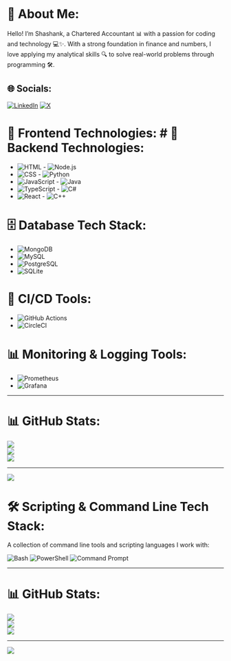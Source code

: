 # 💫 About Me:
Hello! I’m Shashank, a Chartered Accountant 📊 with a passion for coding and technology 💻✨. With a strong foundation in finance and numbers, I love applying my analytical skills 🔍 to solve real-world problems through programming 🛠️.


## 🌐 Socials:
[![LinkedIn](https://img.shields.io/badge/LinkedIn-%230077B5.svg?logo=linkedin&logoColor=white)](https://linkedin.com/in/nwshashank) [![X](https://img.shields.io/badge/X-black.svg?logo=X&logoColor=white)](https://x.com/nw_shashank) 

# 🎨 Frontend Technologies:               # 🚀 Backend Technologies:
- ![HTML](https://img.shields.io/badge/HTML-%23E34F26.svg?style=for-the-badge&logo=html5&logoColor=white)  - ![Node.js](https://img.shields.io/badge/Node.js-%23339933.svg?style=for-the-badge&logo=node.js&logoColor=white)
- ![CSS](https://img.shields.io/badge/CSS-%231572B6.svg?style=for-the-badge&logo=css3&logoColor=white)  - ![Python](https://img.shields.io/badge/Python-%2338B2E1.svg?style=for-the-badge&logo=python&logoColor=white)
- ![JavaScript](https://img.shields.io/badge/JavaScript-%23323330.svg?style=for-the-badge&logo=javascript&logoColor=white)  - ![Java](https://img.shields.io/badge/Java-%23ED8B00.svg?style=for-the-badge&logo=openjdk&logoColor=white)
- ![TypeScript](https://img.shields.io/badge/TypeScript-%23007ACC.svg?style=for-the-badge&logo=typescript&logoColor=white)  - ![C#](https://img.shields.io/badge/C%23-%23239120.svg?style=for-the-badge&logo=csharp&logoColor=white)
- ![React](https://img.shields.io/badge/React-%2361DAFB.svg?style=for-the-badge&logo=react&logoColor=white)  - ![C++](https://img.shields.io/badge/C++-%2300599C.svg?style=for-the-badge&logo=c%2B%2B&logoColor=white)

# 🗄️ Database Tech Stack:
- ![MongoDB](https://img.shields.io/badge/MongoDB-%234ea94b.svg?style=for-the-badge&logo=mongodb&logoColor=white)
- ![MySQL](https://img.shields.io/badge/MySQL-%234479A1.svg?style=for-the-badge&logo=mysql&logoColor=white)
- ![PostgreSQL](https://img.shields.io/badge/PostgreSQL-%234285F4.svg?style=for-the-badge&logo=postgresql&logoColor=white)
- ![SQLite](https://img.shields.io/badge/SQLite-%23074000.svg?style=for-the-badge&logo=sqlite&logoColor=white)

# 🔄 CI/CD Tools:
- ![GitHub Actions](https://img.shields.io/badge/GitHub_Actions-%232671E5.svg?style=for-the-badge&logo=githubactions&logoColor=white)
- ![CircleCI](https://img.shields.io/badge/CircleCI-%430098.svg?style=for-the-badge&logo=circleci&logoColor=white)

# 📊 Monitoring & Logging Tools:
- ![Prometheus](https://img.shields.io/badge/Prometheus-%23E6522C.svg?style=for-the-badge&logo=prometheus&logoColor=white)
- ![Grafana](https://img.shields.io/badge/Grafana-%23F46800.svg?style=for-the-badge&logo=grafana&logoColor=white)

---




 
# 📊 GitHub Stats:
![](https://github-readme-stats.vercel.app/api?username=nwshashank&theme=blue-green&hide_border=false&include_all_commits=true&count_private=true)<br/>
![](https://github-readme-streak-stats.herokuapp.com/?user=nwshashank&theme=blue-green&hide_border=false)<br/>
![](https://github-readme-stats.vercel.app/api/top-langs/?username=nwshashank&theme=blue-green&hide_border=false&include_all_commits=true&count_private=true&layout=compact)

---
[![](https://visitcount.itsvg.in/api?id=nwshashank&icon=0&color=0)](https://visitcount.itsvg.in)

<!-- Proudly created with GPRM ( https://gprm.itsvg.in ) -->

# 🛠️ Scripting & Command Line Tech Stack:
A collection of command line tools and scripting languages I work with:

![Bash](https://img.shields.io/badge/bash-%23121011.svg?style=for-the-badge&logo=gnu-bash&logoColor=white) ![PowerShell](https://img.shields.io/badge/PowerShell-%23323330.svg?style=for-the-badge&logo=powershell&logoColor=white) ![Command Prompt](https://img.shields.io/badge/Command%20Prompt-%23000.svg?style=for-the-badge&logo=windows&logoColor=white)

---

# 📊 GitHub Stats:
![](https://github-readme-stats.vercel.app/api?username=e&theme=dark&hide_border=false&include_all_commits=false&count_private=false)<br/>
![](https://github-readme-streak-stats.herokuapp.com/?user=e&theme=dark&hide_border=false)<br/>
![](https://github-readme-stats.vercel.app/api/top-langs/?username=e&theme=dark&hide_border=false&include_all_commits=false&count_private=false&layout=compact)

---

[![](https://visitcount.itsvg.in/api?id=e&icon=0&color=0)](https://visitcount.itsvg.in)

<!-- Proudly created with GPRM ( https://gprm.itsvg.in ) -->







